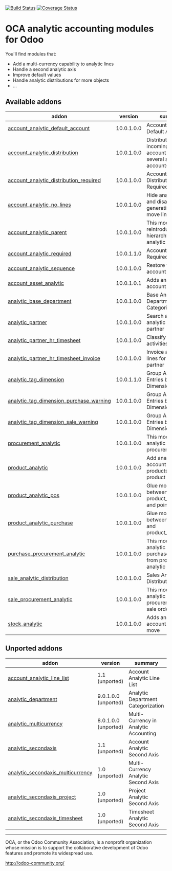 [![Build Status](https://travis-ci.org/OCA/account-analytic.svg?branch=10.0)](https://travis-ci.org/OCA/account-analytic)
[![Coverage Status](https://coveralls.io/repos/OCA/account-analytic/badge.png?branch=10.0)](https://coveralls.io/r/OCA/account-analytic?branch=10.0)

OCA analytic accounting modules for Odoo
========================================

You'll find modules that:

 - Add a multi-currency capability to analytic lines
 - Handle a second analytic axis
 - Improve default values
 - Handle analytic distributions for more objects
 - ...

[//]: # (addons)

Available addons
----------------
addon | version | summary
--- | --- | ---
[account_analytic_default_account](account_analytic_default_account/) | 10.0.1.0.0 | Account Analytic Default Account
[account_analytic_distribution](account_analytic_distribution/) | 10.0.1.0.0 | Distribute incoming/outcoming account moves to several analytic accounts
[account_analytic_distribution_required](account_analytic_distribution_required/) | 10.0.1.0.0 | Account Analytic Distribution Required
[account_analytic_no_lines](account_analytic_no_lines/) | 10.0.1.0.0 | Hide analytics lines and disable their generation from a move line.
[account_analytic_parent](account_analytic_parent/) | 10.0.1.0.0 | This module reintroduces the hierarchy to the analytic accounts.
[account_analytic_required](account_analytic_required/) | 10.0.1.1.0 | Account Analytic Required
[account_analytic_sequence](account_analytic_sequence/) | 10.0.1.0.0 | Restore the analytic account sequence
[account_asset_analytic](account_asset_analytic/) | 10.0.1.0.1 | Adds analytic account per asset
[analytic_base_department](analytic_base_department/) | 10.0.1.0.0 | Base Analytic Department Categorization
[analytic_partner](analytic_partner/) | 10.0.1.0.0 | Search and group analytic entries by partner
[analytic_partner_hr_timesheet](analytic_partner_hr_timesheet/) | 10.0.1.0.0 | Classify HR activities by partner
[analytic_partner_hr_timesheet_invoice](analytic_partner_hr_timesheet_invoice/) | 10.0.1.0.0 | Invoice analytic lines for the other partner
[analytic_tag_dimension](analytic_tag_dimension/) | 10.0.1.1.0 | Group Analytic Entries by Dimensions
[analytic_tag_dimension_purchase_warning](analytic_tag_dimension_purchase_warning/) | 10.0.1.0.0 | Group Analytic Entries by Dimensions
[analytic_tag_dimension_sale_warning](analytic_tag_dimension_sale_warning/) | 10.0.1.0.0 | Group Analytic Entries by Dimensions
[procurement_analytic](procurement_analytic/) | 10.0.1.0.0 | This module adds analytic account to procurements
[product_analytic](product_analytic/) | 10.0.1.0.0 | Add analytic account on products and product categories
[product_analytic_pos](product_analytic_pos/) | 10.0.1.0.0 | Glue module between product_analytic and point_of_sale
[product_analytic_purchase](product_analytic_purchase/) | 10.0.1.0.0 | Glue module between purchase and product_analytic
[purchase_procurement_analytic](purchase_procurement_analytic/) | 10.0.1.0.0 | This module sets analytic account in purchase order line from procurement analytic account
[sale_analytic_distribution](sale_analytic_distribution/) | 10.0.1.0.0 | Sales Analytic Distribution
[sale_procurement_analytic](sale_procurement_analytic/) | 10.0.1.0.0 | This module sets analytic account procurement from sale order
[stock_analytic](stock_analytic/) | 10.0.1.0.0 | Adds an analytic account in stock move


Unported addons
---------------
addon | version | summary
--- | --- | ---
[account_analytic_line_list](account_analytic_line_list/) | 1.1 (unported) | Account Analytic Line List
[analytic_department](analytic_department/) | 9.0.1.0.0 (unported) | Analytic Department Categorization
[analytic_multicurrency](analytic_multicurrency/) | 8.0.1.0.0 (unported) | Multi-Currency in Analytic Accounting
[analytic_secondaxis](analytic_secondaxis/) | 1.1 (unported) | Account Analytic Second Axis
[analytic_secondaxis_multicurrency](analytic_secondaxis_multicurrency/) | 1.0 (unported) | Multi-Currency Analytic Second Axis
[analytic_secondaxis_project](analytic_secondaxis_project/) | 1.0 (unported) | Project Analytic Second Axis
[analytic_secondaxis_timesheet](analytic_secondaxis_timesheet/) | 1.0 (unported) | Timesheet Analytic Second Axis

[//]: # (end addons)

----

OCA, or the Odoo Community Association, is a nonprofit organization whose
mission is to support the collaborative development of Odoo features and
promote its widespread use.

http://odoo-community.org/
